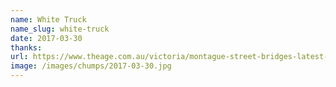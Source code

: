 ```yaml
---
name: White Truck
name_slug: white-truck
date: 2017-03-30
thanks: 
url: https://www.theage.com.au/victoria/montague-street-bridges-latest-hit-leaves-small-truck-stuck-for-about-an-hour-20170330-gv9qwb.html
image: /images/chumps/2017-03-30.jpg
---
```

